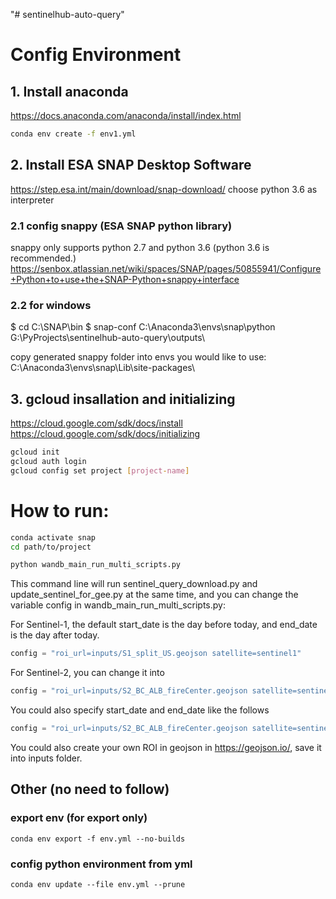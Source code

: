 "# sentinelhub-auto-query" 

# Config Environment
## 1. Install anaconda
https://docs.anaconda.com/anaconda/install/index.html
``` bash
conda env create -f env1.yml
```

## 2. Install ESA SNAP Desktop Software 
https://step.esa.int/main/download/snap-download/
choose python 3.6 as interpreter

### 2.1 config snappy (ESA SNAP python library)
snappy only supports python 2.7 and python 3.6 (python 3.6 is recommended.)
https://senbox.atlassian.net/wiki/spaces/SNAP/pages/50855941/Configure+Python+to+use+the+SNAP-Python+snappy+interface

### 2.2 for windows
$ cd C:\SNAP\bin
$ snap-conf C:\Anaconda3\envs\snap\python G:\PyProjects\sentinelhub-auto-query\outputs\

copy generated snappy folder into envs you would like to use:
C:\Anaconda3\envs\snap\Lib\site-packages\

## 3. gcloud insallation and initializing
https://cloud.google.com/sdk/docs/install </br>
https://cloud.google.com/sdk/docs/initializing

``` bash
gcloud init
gcloud auth login
gcloud config set project [project-name]
```

# How to run:
``` bash 
conda activate snap
cd path/to/project
```
``` bash
python wandb_main_run_multi_scripts.py 
```

This command line will run sentinel_query_download.py and update_sentinel_for_gee.py at the same time, and you can change the variable config in wandb_main_run_multi_scripts.py:

For Sentinel-1, the default start_date is the day before today, and end_date is the day after today.
``` python
config = "roi_url=inputs/S1_split_US.geojson satellite=sentinel1"
```
For Sentinel-2, you can change it into 
``` python
config = "roi_url=inputs/S2_BC_ALB_fireCenter.geojson satellite=sentinel2"
```

You could also specify start_date and end_date like the follows
``` python
config = "roi_url=inputs/S2_BC_ALB_fireCenter.geojson satellite=sentinel2 start_date=2021-08-01 end_date=2021-08-02"
```

You could also create your own ROI in geojson in https://geojson.io/, save it into inputs folder.



## Other (no need to follow)
### export env (for export only)
```
conda env export -f env.yml --no-builds
```

### config python environment from yml
```
conda env update --file env.yml --prune
```